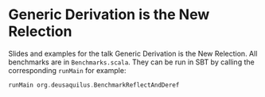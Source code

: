 # Generic Derivation is the New Relection

Slides and examples for the talk Generic Derivation is the New Relection.
All benchmarks are in `Benchmarks.scala`. They can be run in SBT
by calling the corresponding `runMain` for example:

```scala
runMain org.deusaquilus.BenchmarkReflectAndDeref
```